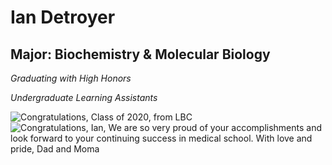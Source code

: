 # Ian Detroyer

## Major: Biochemistry & Molecular Biology

*Graduating with High Honors*

*Undergraduate Learning Assistants*


<img class="markdownImage" src="./markdownAssetPath/congrats-from-LBC.png" alt="Congratulations, Class of 2020, from LBC"/>


<img class="markdownImage" src="./markdownAssetPath/id-detroyer-congrats-parents.JPG" alt="Congratulations, Ian, We are so very proud of your accomplishments and look forward to your continuing success in medical school. With love and pride, Dad and Moma"/>


<img class="markdownImage" src="./markdownAssetPath/id-kindergarten-ian.jpg" alt=""/>
